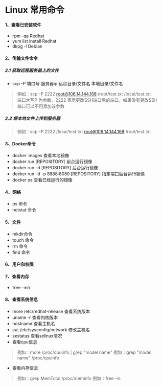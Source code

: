 # Linux 常用命令
#### 1、查看已安装软件
* rpm -qa  Redhat
* yum list install Redhat
* dkpg -l Debian

#### 2、传输文件命令
##### 2.1 获取远程服务器上的文件
* scp -P 端口号 服务器ip:远程目录/文件名 本地目录/文件名
> 例如：scp -P 2222 root@106.14.144.168:/root/test.txt /local/test.txt<br>
> 端口大写P 为参数，2222 表示更改SSH端口后的端口，如果没有更改SSH端口可以不用添加该参数

##### 2.2 将本地文件上传到服务器
> 例如：scp -P 2222 /local/test.txt root@106.14.144.168:/root/test.txt

#### 3、Docker命令
* docker images 查看本地镜像
* docker run [REPOSITORY] 前台运行镜像
* docker run -d [REPOSITORY] 后台运行镜像
* docker run -d -p 8888:8080 [REPOSITORY] 指定端口后台运行镜像
* docker ps 查看已经运行的镜像
#### 4、网络
* ps 命令
* netstat 命令

#### 5、文件
* mkdir命令
* touch 命令
* rm 命令
* find 命令
#### 6、用户和权限
#### 7、查看内存
* free -mh
#### 8、查看系统信息
* more /etc/redhat-release 查看系统版本
* uname -r 查看内核版本
* hostname 查看主机名
* cat /etc/sysconfig/network 修改主机名
* sestatus 查看selinux情况
* 查看cpu信息
> 例如：more /proc/cpuinfo | grep "model name"
> 例如：grep "model name" /proc/cpuinfo
* 查看内存信息
> 例如：grep MemTotal /proc/meminfo
> 例如：free -m

